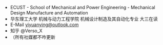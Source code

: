 - ECUST - School of Mechanical and Power Engineering - Mechanical Design Manufacture and Automation
- 华东理工大学 机械与动力工程学院 机械设计制造及其自动化专业 大三在读
- E-Mail yiyuanying@outlook.com
- 知乎 @Verso_X
- （所有社媒都不咋更新

